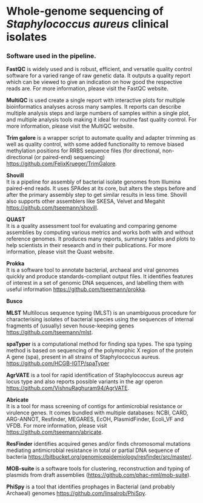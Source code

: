 # Whole-genome sequencing of _Staphylococcus aureus_ clinical isolates

<h3>Software used in the pipeline.</h3>

**FastQC** is widely used and is robust, efficient, and versatile quality control software for a varied range of raw genetic data. It outputs a quality report which can be viewed to give an indication on how good the respective reads are. For more information, please visit the FastQC website.

**MultiQC** is used create a single report with interactive plots for multiple bioinformatics analyses across many samples. It reports can describe multiple analysis steps and large numbers of samples within a single plot, and multiple analysis tools making it ideal for routine fast quality control. For more information, please visit the MultiQC website.

**Trim galore** is a wrapper script to automate quality and adapter trimming as well as quality control, with some added functionality to remove biased methylation positions for RRBS sequence files (for directional, non-directional (or paired-end) sequencing) https://github.com/FelixKrueger/TrimGalore.

**Shovill** <br>
It is a pipeline for assembly of bacterial isolate genomes from Illumina paired-end reads. It uses SPAdes at its core, but alters the steps before and after the primary assembly step to get similar results in less time. Shovill also supports other assemblers like SKESA, Velvet and Megahit https://github.com/tseemann/shovill.

**QUAST** <br>
It is a quality assessment tool for evaluating and comparing genome assemblies by computing various metrics and works both with and without reference genomes. It produces many reports, summary tables and plots to help scientists in their research and in their publications. For more information, please visit the Quast website.

**Prokka** <br>
It is a software tool to annotate bacterial, archaeal and viral genomes quickly and produce standards-compliant output files. It identifies features of interest in a set of genomic DNA sequences, and labelling them with useful information https://github.com/tseemann/prokka.

**Busco**

**MLST** Multilocus sequence typing (MLST) is an unambiguous procedure for characterising isolates of bacterial species using the sequences of internal fragments of (usually) seven house-keeping genes https://github.com/tseemann/mlst.

**spaTyper** is a computational method for finding spa types. The spa typing method is based on sequencing of the polymorphic X region of the protein A gene (spa), present in all strains of Staphylococcus aureus. https://github.com/HCGB-IGTP/spaTyper

**AgrVATE** is a tool for rapid identification of Staphylococcus aureus agr locus type and also reports possible variants in the agr operon https://github.com/VishnuRaghuram94/AgrVATE.

**Abricate** <br>
It is a tool for mass screening of contigs for antimicrobial resistance or virulence genes. It comes bundled with multiple databases: NCBI, CARD, ARG-ANNOT, Resfinder, MEGARES, EcOH, PlasmidFinder, Ecoli_VF and VFDB. For more information, please visit https://github.com/tseemann/abricate.

**ResFinder**  identifies acquired genes and/or finds chromosomal mutations mediating antimicrobial resistance in total or partial DNA sequence of bacteria https://bitbucket.org/genomicepidemiology/resfinder/src/master/.

**MOB-suite** is a software tools for clustering, reconstruction and typing of plasmids from draft assemblies (https://github.com/phac-nml/mob-suite).

**PhiSpy** is a tool that identifies prophages in Bacterial (and probably Archaeal) genomes https://github.com/linsalrob/PhiSpy. 


